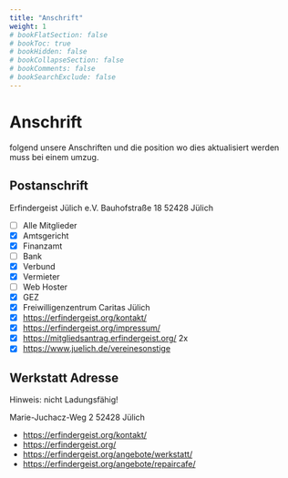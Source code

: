 ```yaml
---
title: "Anschrift"
weight: 1
# bookFlatSection: false
# bookToc: true
# bookHidden: false
# bookCollapseSection: false
# bookComments: false
# bookSearchExclude: false
---
```


# Anschrift

folgend unsere Anschriften und die position wo dies aktualisiert werden muss bei einem umzug.

## Postanschrift

Erfindergeist Jülich e.V.
Bauhofstraße 18
52428 Jülich

- [ ] Alle Mitglieder
- [x] Amtsgericht
- [x] Finanzamt
- [ ] Bank
- [x] Verbund
- [x] Vermieter
- [ ] Web Hoster
- [x] GEZ
- [x] Freiwilligenzentrum Caritas Jülich
- [x] https://erfindergeist.org/kontakt/
- [x] https://erfindergeist.org/impressum/
- [x] https://mitgliedsantrag.erfindergeist.org/ 2x
- [x] https://www.juelich.de/vereinesonstige

## Werkstatt Adresse

Hinweis: nicht Ladungsfähig!

Marie-Juchacz-Weg 2
52428 Jülich

- https://erfindergeist.org/kontakt/
- https://erfindergeist.org/
- https://erfindergeist.org/angebote/werkstatt/
- https://erfindergeist.org/angebote/repaircafe/


